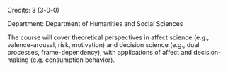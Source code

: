 Credits: 3 (3-0-0)

Department: Department of Humanities and Social Sciences

The course will cover theoretical perspectives in affect science (e.g., valence-arousal, risk, motivation) and decision science (e.g., dual processes, frame-dependency), with applications of affect and decision-making (e.g. consumption behavior).